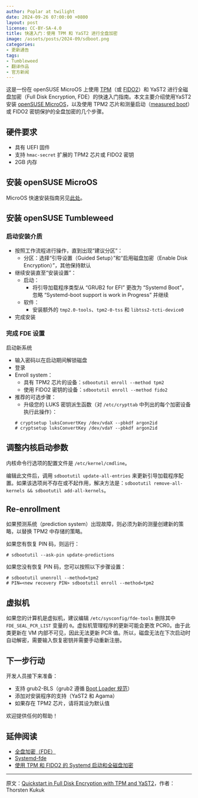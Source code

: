```yaml
---
author: Poplar at twilight
date: 2024-09-26 07:00:00 +0800
layout: post
license: CC-BY-SA-4.0
title: 快速入门：使用 TPM 和 YaST2 进行全盘加密
image: /assets/posts/2024-09/sdboot.png
categories:
- 更新通告
tags:
- Tumbleweed
- 翻译作品
- 官方新闻
---
```


这是一份在 openSUSE MicroOS 上使用 [TPM]（或 [FIDO2]）和 YaST2 进行全磁盘加密（Full Disk Encryption, FDE）的快速入门指南。本文主要介绍使用YaST2 安装 [openSUSE MicroOS]，以及使用 TPM2 芯片和测量启动（[measured boot]）或 FIDO2 密钥保护的全盘加密的几个步骤。

[fido2]: https://fidoalliance.org/fido2/
[TPM]: https://en.wikipedia.org/wiki/Trusted_Platform_Module
[openSUSE MicroOS]: https://microos.opensuse.org/
[measured boot]: https://en.opensuse.org/Portal:MicroOS/RemoteAttestation#Measured_boot

## 硬件要求

- 具有 UEFI 固件
- 支持 `hmac-secret` 扩展的 TPM2 芯片或 FIDO2 密钥
- 2GB 内存

## 安装 openSUSE MicroOS

MicroOS 快速安装指南另见[此处]。

[此处]: https://microos.opensuse.org/blog/2024-09-03-quickstart-fde-yast2/

## 安装 openSUSE Tumbleweed

### 启动安装介质

- 按照工作流程进行操作，直到出现“建议分区”：
    - 分区：选择“引导设置（Guided Setup）”和“启用磁盘加密（Enable Disk Encryption）”，其他保持默认
- 继续安装直至“安装设置”：
    - 启动：
        - 将引导加载程序类型从 “GRUB2 for EFI” 更改为 “Systemd Boot”，忽略 “Systemd-boot support is work in Progress” 并继续
    - 软件：
        - 安装额外的 `tmp2.0-tools`、`tpm2-0-tss` 和 `libtss2-tcti-device0`
- 完成安装

### 完成 FDE 设置

启动新系统

- 输入密码以在启动期间解锁磁盘
- 登录
- Enroll system：
    - 具有 TPM2 芯片的设备：`sdbootutil enroll --method tpm2`
    - 使用 FIDO2 密钥的设备：`sdbootutil enroll --method fido2`
- 推荐的可选步骤：
    - 升级您的 LUKS 密钥派生函数（对 `/etc/crypttab` 中列出的每个加密设备执行此操作）：  
    ```
    # cryptsetup luksConvertKey /dev/vdaX --pbkdf argon2id
    # cryptsetup luksConvertKey /dev/vdaY --pbkdf argon2id
    ```

## 调整内核启动参数

内核命令行选项的配置文件是 `/etc/kernel/cmdline`。

编辑此文件后，调用 `sdbootutil update-all-entries` 来更新引导加载程序配置。如果该选项尚不存在或不起作用，解决方法是：`sdbootutil remove-all-kernels && sdbootutil add-all-kernels`。

## Re-enrollment

如果预测系统（prediction system）出现故障，则必须为新的测量创建新的策略，以替换 TPM2 中存储的策略。

如果您有恢复 PIN 码，则运行：

```
# sdbootutil --ask-pin update-predictions
```

如果您没有恢复 PIN 码，您可以按照以下步骤设置：

```
# sdbootutil unenroll --method=tpm2
# PIN=<new recovery PIN> sdbootutil enroll --method=tpm2
```

## 虚拟机

如果您的计算机是虚拟机，建议编辑 `/etc/sysconfig/fde-tools` 删除其中 `FDE_SEAL_PCR_LIST` 变量的 `0`。虚拟机管理程序的更新可能会更改 PCR0。由于此类更新在 VM 内部不可见，因此无法更新 PCR 值。所以，磁盘无法在下次启动时自动解密，需要输入恢复密钥并需要手动重新注册。

## 下一步行动

开发人员接下来准备：

- 支持 grub2-BLS（grub2 遵循 [Boot Loader 规范]）
- 添加对安装程序的支持（YaST2 和 Agama）
- 如果存在 TPM2 芯片，请将其设为默认值

[Boot Loader 规范]: https://uapi-group.org/specifications/specs/boot_loader_specification/

欢迎提供任何的帮助！

## 延伸阅读

- [全盘加密（FDE）](https://en.opensuse.org/Portal:MicroOS/FDE)
- [Systemd-fde](https://en.opensuse.org/Systemd-fde)
- [使用 TPM 和 FIDO2 的 Systemd 启动和全磁盘加密](https://microos.opensuse.org/blog/2023-12-20-sdboot-fde/)

----

原文：[Quickstart in Full Disk Encryption with TPM and YaST2](https://news.opensuse.org/2024/09/20/quickstart-fde-yast2/)，作者：Thorsten Kukuk